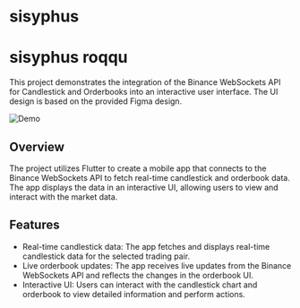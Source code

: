 # sisyphus
# sisyphus roqqu 

This project demonstrates the integration of the Binance WebSockets API for Candlestick and Orderbooks into an interactive user interface. The UI design is based on the provided Figma design.

![Demo](demo.gif)

## Overview

The project utilizes Flutter to create a mobile app that connects to the Binance WebSockets API to fetch real-time candlestick and orderbook data. The app displays the data in an interactive UI, allowing users to view and interact with the market data.

## Features

- Real-time candlestick data: The app fetches and displays real-time candlestick data for the selected trading pair.
- Live orderbook updates: The app receives live updates from the Binance WebSockets API and reflects the changes in the orderbook UI.
- Interactive UI: Users can interact with the candlestick chart and orderbook to view detailed information and perform actions.


